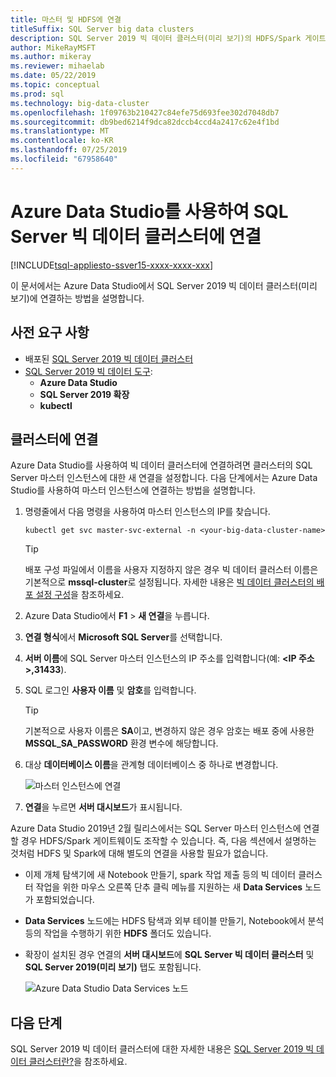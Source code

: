 ```yaml
---
title: 마스터 및 HDFS에 연결
titleSuffix: SQL Server big data clusters
description: SQL Server 2019 빅 데이터 클러스터(미리 보기)의 HDFS/Spark 게이트웨이 및 SQL Server 마스터 인스턴스에 연결하는 방법을 알아봅니다.
author: MikeRayMSFT
ms.author: mikeray
ms.reviewer: mihaelab
ms.date: 05/22/2019
ms.topic: conceptual
ms.prod: sql
ms.technology: big-data-cluster
ms.openlocfilehash: 1f09763b210427c84efe75d693fee302d7048db7
ms.sourcegitcommit: db9bed6214f9dca82dccb4ccd4a2417c62e4f1bd
ms.translationtype: MT
ms.contentlocale: ko-KR
ms.lasthandoff: 07/25/2019
ms.locfileid: "67958640"
---
```

# <a name="connect-to-a-sql-server-big-data-cluster-with-azure-data-studio"></a>Azure Data Studio를 사용하여 SQL Server 빅 데이터 클러스터에 연결

[!INCLUDE[tsql-appliesto-ssver15-xxxx-xxxx-xxx](../includes/tsql-appliesto-ssver15-xxxx-xxxx-xxx.md)]

이 문서에서는 Azure Data Studio에서 SQL Server 2019 빅 데이터 클러스터(미리 보기)에 연결하는 방법을 설명합니다.

## <a name="prerequisites"></a>사전 요구 사항

- 배포된 [SQL Server 2019 빅 데이터 클러스터](deployment-guidance.md)
- [SQL Server 2019 빅 데이터 도구](deploy-big-data-tools.md):
   - **Azure Data Studio**
   - **SQL Server 2019 확장**
   - **kubectl**

## <a id="master"></a> 클러스터에 연결

Azure Data Studio를 사용하여 빅 데이터 클러스터에 연결하려면 클러스터의 SQL Server 마스터 인스턴스에 대한 새 연결을 설정합니다. 다음 단계에서는 Azure Data Studio를 사용하여 마스터 인스턴스에 연결하는 방법을 설명합니다.

1. 명령줄에서 다음 명령을 사용하여 마스터 인스턴스의 IP를 찾습니다.

   ```
   kubectl get svc master-svc-external -n <your-big-data-cluster-name>
   ```

   > [!TIP]
   > 배포 구성 파일에서 이름을 사용자 지정하지 않은 경우 빅 데이터 클러스터 이름은 기본적으로 **mssql-cluster**로 설정됩니다. 자세한 내용은 [빅 데이터 클러스터의 배포 설정 구성](deployment-custom-configuration.md#clustername)을 참조하세요.

1. Azure Data Studio에서 **F1** > **새 연결**을 누릅니다.

1. **연결 형식**에서 **Microsoft SQL Server**를 선택합니다.

1. **서버 이름**에 SQL Server 마스터 인스턴스의 IP 주소를 입력합니다(예: **\<IP 주소\>,31433**).

1. SQL 로그인 **사용자 이름** 및 **암호**를 입력합니다.

   > [!TIP]
   > 기본적으로 사용자 이름은 **SA**이고, 변경하지 않은 경우 암호는 배포 중에 사용한 **MSSQL_SA_PASSWORD** 환경 변수에 해당합니다.

1. 대상 **데이터베이스 이름**을 관계형 데이터베이스 중 하나로 변경합니다.

   ![마스터 인스턴스에 연결](./media/connect-to-big-data-cluster/connect-to-cluster.png)

1. **연결**을 누르면 **서버 대시보드**가 표시됩니다.

Azure Data Studio 2019년 2월 릴리스에서는 SQL Server 마스터 인스턴스에 연결할 경우 HDFS/Spark 게이트웨이도 조작할 수 있습니다. 즉, 다음 섹션에서 설명하는 것처럼 HDFS 및 Spark에 대해 별도의 연결을 사용할 필요가 없습니다.

- 이제 개체 탐색기에 새 Notebook 만들기, spark 작업 제출 등의 빅 데이터 클러스터 작업을 위한 마우스 오른쪽 단추 클릭 메뉴를 지원하는 새 **Data Services** 노드가 포함되었습니다. 
- **Data Services** 노드에는 HDFS 탐색과 외부 테이블 만들기, Notebook에서 분석 등의 작업을 수행하기 위한 **HDFS** 폴더도 있습니다.
- 확장이 설치된 경우 연결의 **서버 대시보드**에 **SQL Server 빅 데이터 클러스터** 및 **SQL Server 2019(미리 보기)** 탭도 포함됩니다.

   ![Azure Data Studio Data Services 노드](./media/connect-to-big-data-cluster/connect-data-services-node.png)

## <a name="next-steps"></a>다음 단계

SQL Server 2019 빅 데이터 클러스터에 대한 자세한 내용은 [SQL Server 2019 빅 데이터 클러스터란?](big-data-cluster-overview.md)을 참조하세요.